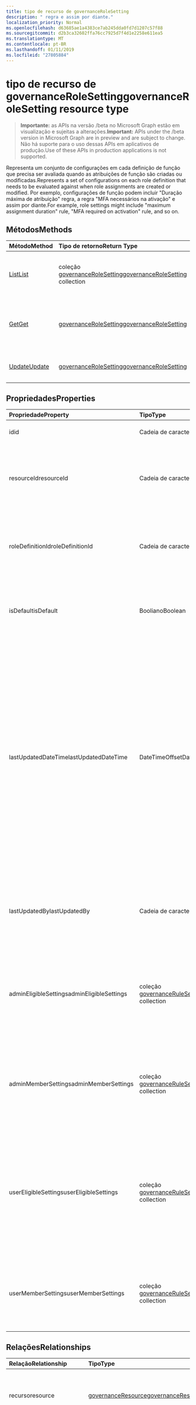 ```yaml
---
title: tipo de recurso de governanceRoleSetting
description: " regra e assim por diante."
localization_priority: Normal
ms.openlocfilehash: d63685ae1a4383ce7ab245dda0fd7d1207c57f88
ms.sourcegitcommit: d2b3ca32602ffa76cc7925d7f4d1e2258e611ea5
ms.translationtype: MT
ms.contentlocale: pt-BR
ms.lasthandoff: 01/11/2019
ms.locfileid: "27805884"
---
```

# <a name="governancerolesetting-resource-type"></a><span data-ttu-id="1dcaf-103">tipo de recurso de governanceRoleSetting</span><span class="sxs-lookup"><span data-stu-id="1dcaf-103">governanceRoleSetting resource type</span></span>

> <span data-ttu-id="1dcaf-104">**Importante:** as APIs na versão /beta no Microsoft Graph estão em visualização e sujeitas a alterações.</span><span class="sxs-lookup"><span data-stu-id="1dcaf-104">**Important:** APIs under the /beta version in Microsoft Graph are in preview and are subject to change.</span></span> <span data-ttu-id="1dcaf-105">Não há suporte para o uso dessas APIs em aplicativos de produção.</span><span class="sxs-lookup"><span data-stu-id="1dcaf-105">Use of these APIs in production applications is not supported.</span></span>

<span data-ttu-id="1dcaf-106">Representa um conjunto de configurações em cada definição de função que precisa ser avaliada quando as atribuições de função são criadas ou modificadas.</span><span class="sxs-lookup"><span data-stu-id="1dcaf-106">Represents a set of configurations on each role definition that needs to be evaluated against when role assignments are created or modified.</span></span> <span data-ttu-id="1dcaf-107">Por exemplo, configurações de função podem incluir "Duração máxima de atribuição" regra, a regra "MFA necessários na ativação" e assim por diante.</span><span class="sxs-lookup"><span data-stu-id="1dcaf-107">For example, role settings might include "maximum assignment duration" rule, "MFA required on activation" rule, and so on.</span></span>

## <a name="methods"></a><span data-ttu-id="1dcaf-108">Métodos</span><span class="sxs-lookup"><span data-stu-id="1dcaf-108">Methods</span></span>

| <span data-ttu-id="1dcaf-109">Método</span><span class="sxs-lookup"><span data-stu-id="1dcaf-109">Method</span></span>          | <span data-ttu-id="1dcaf-110">Tipo de retorno</span><span class="sxs-lookup"><span data-stu-id="1dcaf-110">Return Type</span></span> |<span data-ttu-id="1dcaf-111">Descrição</span><span class="sxs-lookup"><span data-stu-id="1dcaf-111">Description</span></span>|
|:---------------|:--------|:--------|
|[<span data-ttu-id="1dcaf-112">List</span><span class="sxs-lookup"><span data-stu-id="1dcaf-112">List</span></span>](../api/governancerolesetting-list.md) | <span data-ttu-id="1dcaf-113">coleção [governanceRoleSetting](../resources/governancerolesetting.md)</span><span class="sxs-lookup"><span data-stu-id="1dcaf-113">[governanceRoleSetting](../resources/governancerolesetting.md) collection</span></span>|<span data-ttu-id="1dcaf-114">Uma coleção de definições de função em um recurso de lista.</span><span class="sxs-lookup"><span data-stu-id="1dcaf-114">List a collection of role settings on a resource.</span></span>|
|[<span data-ttu-id="1dcaf-115">Get</span><span class="sxs-lookup"><span data-stu-id="1dcaf-115">Get</span></span>](../api/governancerolesetting-get.md) |  [<span data-ttu-id="1dcaf-116">governanceRoleSetting</span><span class="sxs-lookup"><span data-stu-id="1dcaf-116">governanceRoleSetting</span></span>](../resources/governancerolesetting.md) |<span data-ttu-id="1dcaf-117">Leia as propriedades e os relacionamentos de uma configuração de função.</span><span class="sxs-lookup"><span data-stu-id="1dcaf-117">Read properties and relationships of a role setting.</span></span>|
|[<span data-ttu-id="1dcaf-118">Update</span><span class="sxs-lookup"><span data-stu-id="1dcaf-118">Update</span></span>](../api/governancerolesetting-update.md) | [<span data-ttu-id="1dcaf-119">governanceRoleSetting</span><span class="sxs-lookup"><span data-stu-id="1dcaf-119">governanceRoleSetting</span></span>](../resources/governancerolesetting.md)  |<span data-ttu-id="1dcaf-120">Atualize um objeto de configuração de função.</span><span class="sxs-lookup"><span data-stu-id="1dcaf-120">Update a role setting object.</span></span> |

## <a name="properties"></a><span data-ttu-id="1dcaf-121">Propriedades</span><span class="sxs-lookup"><span data-stu-id="1dcaf-121">Properties</span></span>
|<span data-ttu-id="1dcaf-122">Propriedade</span><span class="sxs-lookup"><span data-stu-id="1dcaf-122">Property</span></span>               |<span data-ttu-id="1dcaf-123">Tipo</span><span class="sxs-lookup"><span data-stu-id="1dcaf-123">Type</span></span>                                      |<span data-ttu-id="1dcaf-124">Descrição</span><span class="sxs-lookup"><span data-stu-id="1dcaf-124">Description</span></span>|
|:--------------------|:---------------------------------------|:----------|
|<span data-ttu-id="1dcaf-125">id</span><span class="sxs-lookup"><span data-stu-id="1dcaf-125">id</span></span>                   |<span data-ttu-id="1dcaf-126">Cadeia de caracteres</span><span class="sxs-lookup"><span data-stu-id="1dcaf-126">String</span></span>                                  |<span data-ttu-id="1dcaf-127">A identificação do roleSetting.</span><span class="sxs-lookup"><span data-stu-id="1dcaf-127">The id of the roleSetting.</span></span>|
|<span data-ttu-id="1dcaf-128">resourceId</span><span class="sxs-lookup"><span data-stu-id="1dcaf-128">resourceId</span></span>           |<span data-ttu-id="1dcaf-129">Cadeia de caracteres</span><span class="sxs-lookup"><span data-stu-id="1dcaf-129">String</span></span>                                  |<span data-ttu-id="1dcaf-130">Obrigatório.</span><span class="sxs-lookup"><span data-stu-id="1dcaf-130">Required.</span></span> <span data-ttu-id="1dcaf-131">A identificação do recurso que a configuração da função está associada.</span><span class="sxs-lookup"><span data-stu-id="1dcaf-131">The id of the resource that the role setting is associated with.</span></span>|
|<span data-ttu-id="1dcaf-132">roleDefinitionId</span><span class="sxs-lookup"><span data-stu-id="1dcaf-132">roleDefinitionId</span></span>     |<span data-ttu-id="1dcaf-133">Cadeia de caracteres</span><span class="sxs-lookup"><span data-stu-id="1dcaf-133">String</span></span>                                  |<span data-ttu-id="1dcaf-134">Obrigatório.</span><span class="sxs-lookup"><span data-stu-id="1dcaf-134">Required.</span></span> <span data-ttu-id="1dcaf-135">A id da definição de função que a configuração da função está associada.</span><span class="sxs-lookup"><span data-stu-id="1dcaf-135">The id of the role definition that the role setting is associated with.</span></span>|
|<span data-ttu-id="1dcaf-136">isDefault</span><span class="sxs-lookup"><span data-stu-id="1dcaf-136">isDefault</span></span>            |<span data-ttu-id="1dcaf-137">Booliano</span><span class="sxs-lookup"><span data-stu-id="1dcaf-137">Boolean</span></span>                                 |<span data-ttu-id="1dcaf-138">Somente leitura.</span><span class="sxs-lookup"><span data-stu-id="1dcaf-138">Read-only.</span></span> <span data-ttu-id="1dcaf-139">Indique se o roleSetting é um roleSetting padrão</span><span class="sxs-lookup"><span data-stu-id="1dcaf-139">Indicate if the roleSetting is a default roleSetting</span></span>|
|<span data-ttu-id="1dcaf-140">lastUpdatedDateTime</span><span class="sxs-lookup"><span data-stu-id="1dcaf-140">lastUpdatedDateTime</span></span>  |<span data-ttu-id="1dcaf-141">DateTimeOffset</span><span class="sxs-lookup"><span data-stu-id="1dcaf-141">DateTimeOffset</span></span>                          |<span data-ttu-id="1dcaf-142">Somente leitura.</span><span class="sxs-lookup"><span data-stu-id="1dcaf-142">Read-only.</span></span> <span data-ttu-id="1dcaf-143">A hora em que a configuração de funções foi atualizada pela última vez.</span><span class="sxs-lookup"><span data-stu-id="1dcaf-143">The time when the role setting was last updated.</span></span> <span data-ttu-id="1dcaf-144">O tipo Timestamp representa informações de data e hora usando o formato ISO 8601 e está sempre no horário UTC.</span><span class="sxs-lookup"><span data-stu-id="1dcaf-144">The Timestamp type represents date and time information using ISO 8601 format and is always in UTC time.</span></span> <span data-ttu-id="1dcaf-145">Por exemplo, meia-noite em UTC no dia 1º de janeiro de 2014 teria esta aparência: `'2014-01-01T00:00:00Z'`</span><span class="sxs-lookup"><span data-stu-id="1dcaf-145">For example, midnight UTC on Jan 1, 2014 would look like this: `'2014-01-01T00:00:00Z'`</span></span>|
|<span data-ttu-id="1dcaf-146">lastUpdatedBy</span><span class="sxs-lookup"><span data-stu-id="1dcaf-146">lastUpdatedBy</span></span>        |<span data-ttu-id="1dcaf-147">Cadeia de caracteres</span><span class="sxs-lookup"><span data-stu-id="1dcaf-147">String</span></span>                                  |<span data-ttu-id="1dcaf-148">Somente leitura.</span><span class="sxs-lookup"><span data-stu-id="1dcaf-148">Read-only.</span></span> <span data-ttu-id="1dcaf-149">O nome de exibição do administrador que atualizada pela última vez o roleSetting.</span><span class="sxs-lookup"><span data-stu-id="1dcaf-149">The display name of the administrator who last updated the roleSetting.</span></span>|
|<span data-ttu-id="1dcaf-150">adminEligibleSettings</span><span class="sxs-lookup"><span data-stu-id="1dcaf-150">adminEligibleSettings</span></span>|<span data-ttu-id="1dcaf-151">coleção [governanceRuleSetting](../resources/governancerulesetting.md)</span><span class="sxs-lookup"><span data-stu-id="1dcaf-151">[governanceRuleSetting](../resources/governancerulesetting.md) collection</span></span>|<span data-ttu-id="1dcaf-152">As definições de regra que são avaliadas quando um administrador tenta adicionar uma atribuição de função elegíveis.</span><span class="sxs-lookup"><span data-stu-id="1dcaf-152">The rule settings that are evaluated when an administrator tries to add an eligible role assignment.</span></span>|
|<span data-ttu-id="1dcaf-153">adminMemberSettings</span><span class="sxs-lookup"><span data-stu-id="1dcaf-153">adminMemberSettings</span></span>  |<span data-ttu-id="1dcaf-154">coleção [governanceRuleSetting](../resources/governancerulesetting.md)</span><span class="sxs-lookup"><span data-stu-id="1dcaf-154">[governanceRuleSetting](../resources/governancerulesetting.md) collection</span></span>|<span data-ttu-id="1dcaf-155">As definições de regra que são avaliadas quando um administrador tenta adicionar uma atribuição de função de membro direto.</span><span class="sxs-lookup"><span data-stu-id="1dcaf-155">The rule settings that are evaluated when an administrator tries to add a direct member role assignment.</span></span>|
|<span data-ttu-id="1dcaf-156">userEligibleSettings</span><span class="sxs-lookup"><span data-stu-id="1dcaf-156">userEligibleSettings</span></span> |<span data-ttu-id="1dcaf-157">coleção [governanceRuleSetting](../resources/governancerulesetting.md)</span><span class="sxs-lookup"><span data-stu-id="1dcaf-157">[governanceRuleSetting](../resources/governancerulesetting.md) collection</span></span>|<span data-ttu-id="1dcaf-158">As definições de regra que são avaliadas quando um usuário tentar adicionar uma atribuição de função elegíveis.</span><span class="sxs-lookup"><span data-stu-id="1dcaf-158">The rule settings that are evaluated when a user tries to add an eligible role assignment.</span></span> <span data-ttu-id="1dcaf-159">A configuração não é suportada por enquanto.</span><span class="sxs-lookup"><span data-stu-id="1dcaf-159">The setting is not supported for now.</span></span>|
|<span data-ttu-id="1dcaf-160">userMemberSettings</span><span class="sxs-lookup"><span data-stu-id="1dcaf-160">userMemberSettings</span></span>   |<span data-ttu-id="1dcaf-161">coleção [governanceRuleSetting](../resources/governancerulesetting.md)</span><span class="sxs-lookup"><span data-stu-id="1dcaf-161">[governanceRuleSetting](../resources/governancerulesetting.md) collection</span></span>|<span data-ttu-id="1dcaf-162">As definições de regra que são avaliadas quando um usuário tentar ativar sua atribuição de função.</span><span class="sxs-lookup"><span data-stu-id="1dcaf-162">The rule settings that are evaluated when a user tries to activate his role assignment.</span></span>|

## <a name="relationships"></a><span data-ttu-id="1dcaf-163">Relações</span><span class="sxs-lookup"><span data-stu-id="1dcaf-163">Relationships</span></span>
| <span data-ttu-id="1dcaf-164">Relação</span><span class="sxs-lookup"><span data-stu-id="1dcaf-164">Relationship</span></span> | <span data-ttu-id="1dcaf-165">Tipo</span><span class="sxs-lookup"><span data-stu-id="1dcaf-165">Type</span></span>   |<span data-ttu-id="1dcaf-166">Descrição</span><span class="sxs-lookup"><span data-stu-id="1dcaf-166">Description</span></span>|
|:---------------|:--------|:----------|
|<span data-ttu-id="1dcaf-167">recurso</span><span class="sxs-lookup"><span data-stu-id="1dcaf-167">resource</span></span>|[<span data-ttu-id="1dcaf-168">governanceResource</span><span class="sxs-lookup"><span data-stu-id="1dcaf-168">governanceResource</span></span>](../resources/governanceresource.md)|<span data-ttu-id="1dcaf-169">Somente leitura.</span><span class="sxs-lookup"><span data-stu-id="1dcaf-169">Read-only.</span></span> <span data-ttu-id="1dcaf-170">O recurso associado para esta definição de função.</span><span class="sxs-lookup"><span data-stu-id="1dcaf-170">The associated resource for this role setting.</span></span>|
|<span data-ttu-id="1dcaf-171">roleDefinition</span><span class="sxs-lookup"><span data-stu-id="1dcaf-171">roleDefinition</span></span>|[<span data-ttu-id="1dcaf-172">governanceRoleDefinition</span><span class="sxs-lookup"><span data-stu-id="1dcaf-172">governanceRoleDefinition</span></span>](../resources/governanceroledefinition.md)|<span data-ttu-id="1dcaf-173">Somente leitura.</span><span class="sxs-lookup"><span data-stu-id="1dcaf-173">Read-only.</span></span> <span data-ttu-id="1dcaf-174">A definição de função que é imposta com essa definição de função.</span><span class="sxs-lookup"><span data-stu-id="1dcaf-174">The role definition that is enforced with this role setting.</span></span> |

## <a name="json-representation"></a><span data-ttu-id="1dcaf-175">Representação JSON</span><span class="sxs-lookup"><span data-stu-id="1dcaf-175">JSON representation</span></span>

<span data-ttu-id="1dcaf-176">Veja a seguir uma representação JSON do recurso.</span><span class="sxs-lookup"><span data-stu-id="1dcaf-176">Here is a JSON representation of the resource.</span></span>

<!-- {
  "blockType": "resource",
  "optionalProperties": [

  ],
  "@odata.type": "microsoft.graph.governanceRoleSetting"
}-->

```json
{
  "id": "String (identifier)",
  "resourceId": "String",
  "roleDefinitionId": "String",
  "isDefault": true,
  "lastUpdatedDateTime": "String (timestamp)",
  "lastUpdatedBy": "String",
  "adminEligibleSettings": [{"@odata.type": "microsoft.graph.governanceRuleSetting"}],
  "adminMemberSettings": [{"@odata.type": "microsoft.graph.governanceRuleSetting"}],
  "userEligibleSettings": [{"@odata.type": "microsoft.graph.governanceRuleSetting"}],
  "userMemberSettings": [{"@odata.type": "microsoft.graph.governanceRuleSetting"}]
}

```

<!-- uuid: 8fcb5dbc-d5aa-4681-8e31-b001d5168d79
2015-10-25 14:57:30 UTC -->
<!-- {
  "type": "#page.annotation",
  "description": "governanceRoleSetting",
  "keywords": "",
  "section": "documentation",
  "tocPath": ""
}-->
